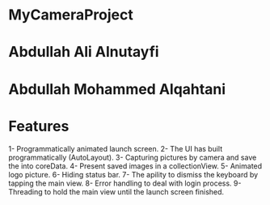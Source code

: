 # MyCameraProject
# Abdullah Ali Alnutayfi
# Abdullah Mohammed Alqahtani

# Features 

1- Programmatically animated launch screen.
2- The UI has built programmatically (AutoLayout).
3- Capturing pictures by camera and save the into coreData.
4- Present saved images in a collectionView.
5- Animated logo picture.
6- Hiding status bar.
7- The apility to dismiss the keyboard by tapping the main view.
8- Error handling to deal with login process.
9- Threading to hold the main view until the launch screen finished.
